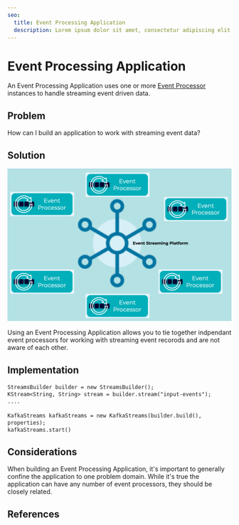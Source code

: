 ```yaml
---
seo:
  title: Event Processing Application
  description: Lorem ipsum dolor sit amet, consectetur adipiscing elit. Donec rhoncus aliquet consequat. Morbi nec lorem eget mauris posuere consequat in vel sem. Nunc ut malesuada est, fermentum tristique velit. In in odio dui. Nunc sed iaculis mauris. Donec purus tellus, fringilla nec tempor et, tristique sit amet nulla. In pharetra ligula orci, eget mattis odio luctus eu. Praesent porttitor pretium dolor, ut facilisis tortor dignissim vitae.
---
```


# Event Processing Application
An Event Processing Application uses one or more [Event Processor](event-processor.md) instances to handle streaming event driven data.

## Problem
How can I build an application to work with streaming event data?

## Solution
![event-processing-application](../img/event-processing-application.png)

Using an Event Processing Application allows you to tie together indpendant event processors for working with streaming event recorods and are not aware of each other.

## Implementation

```
StreamsBuilder builder = new StreamsBuilder();
KStream<String, String> stream = builder.stream("input-events");
....      

KafkaStreams kafkaStreams = new KafkaStreams(builder.build(), properties);
kafkaStreams.start() 
```

## Considerations
When building an Event Processing Application, it's important to generally confine the application to one problem domain.  While it's true the application can have any number of event processors, they should be closely related.

## References


